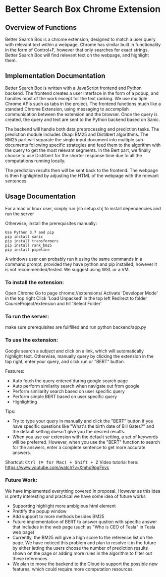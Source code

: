 # Better Search Box Chrome Extension

## Overview of Functions
Better Search Box is a chrome extension, designed to match a user query with relevant text within a webpage. Chrome has similar built in functionality in the form of Control+F, however that only searches for exact strings. Better Search Box will find relevant text on the webpage, and highlight them.

## Implementation Documentation
Better Search Box is written with a JavaScript frontend and Python backend. The frontend creates a user interface in the form of a popup, and handles most of the work except for the text ranking. We use multiple Chrome APIs such as tabs in the project. The frontend functions much like a standard Chrome Extension, using messaging to accomplish communication between the extension and the browser. Once the query is created, the query and text are sent to the Python backend based on Sanic. 

The backend will handle both data preprocessing and prediction tasks. The prediction module includes Okapi BM25 and Distilbert algorithms. The BM25 part will separate the single input document into multiple sub-documents following specific strategies and feed them to the algorithm with the query to get the most relevant segments. In the Bert part, we finally choose to use Distilbert for the shorter response time due to all the computations running locally.

The prediction results then will be sent back to the frontend. The webpage is then highlighted by adjusting the HTML of the webpage with the relevant sentences.

## Usage Documentation
For a mac or linux user, simply run [sh setup.sh] to install dependencies and run the server

Otherwise, install the prerequisites manually:
```
Use Python 3.7 and pip
pip install sanic
pip install transformers
pip install rank_bm25
pip install pipeline
```

A windows user can probably run it using the same commands in a command prompt, provided they have python and pip installed, however it is not recommended/tested. We suggest using WSL or a VM.

### To install the extension:
Open Chrome
Go to page chrome://extensions/
Activate 'Developer Mode' in the top right
Click 'Load Unpacked' in the top left
Redirect to folder CourseProject/extension and hit 'Select Folder'

### To run the server:
make sure prerequisites are fullfilled and run python backend/app.py

### To use the extension:
Google search a subject and click on a link, which will automatically highlight text. Otherwise, manually query by clicking the extension in the top right, enter your query, and click run or "BERT" button.

Features:
* Auto fetch the query entered during google search page
* Auto perform similarity search when navigate out from google
* Perform similarity search based on user specific query
* Perform simple BERT based on user specific query
* Highlighting

Tips:
* Try to type your query in manually and click the "BERT" button if you have specific questions like "What's the birth date of Bill Gates?" and the default setting doesn't give you the desired results.
* When you use our extension with the default setting, a set of keywords will be preferred. However, when you use the "BERT" function to search for the answers, enter a complete sentence to get more accurate answers. 

Shortcut:
<kbd>Ctrl (⌘ for Mac) + Shift + Z</kbd>
Video tutorial here: https://www.youtube.com/watch?v=Xmho9pgFnyc

### Future Work:
We have implemented everything covered in proposal. However as this idea is pretty interesting and practical we have some idea of future works 
* Supporting highlight more ambigious html element
* Prettify the popup window
* Add support to more methods besides BM25
* Future implementation of BERT to answer qustion with specific answer that includes in the web page (such as "Who is CEO of Tesla" in Tesla web page)
* Currently, the BM25 will give a high score to the reference list on the page. We have noticed this problem and plan to resolve it in the future by either letting the users choose the number of prediction results shown on the page or adding more rules in the algorithm to filter out these references.
* We plan to move the backend to the Cloud to support the possible new features, which could require more computation resources.